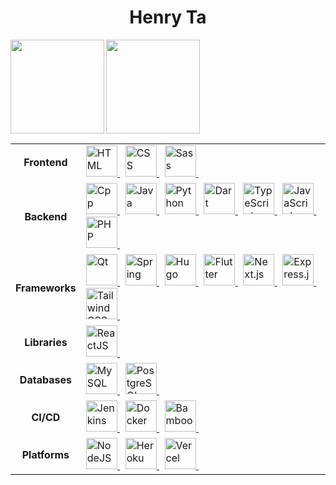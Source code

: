 <h1 align="center">Henry Ta</h1>

<picture>
  <source
    srcset="https://github-readme-stats.vercel.app/api?username=henry-ta&show_icons=true&hide_border=true&hide_title=true&theme=gruvbox&bg_color=00000000"
    media="(prefers-color-scheme: dark)"
  />
  <source
    srcset="https://github-readme-stats.vercel.app/api?username=henry-ta&show_icons=true&hide_border=true&hide_title=true&theme=default&bg_color=00000000"
    media="(prefers-color-scheme: light), (prefers-color-scheme: no-preference)"
  />
  <img height=150 align="left" src="https://github-readme-stats.vercel.app/api?username=henry-ta&show_icons=true" />
</picture>
<picture>
  <source
    srcset="https://github-readme-stats.vercel.app/api/top-langs/?username=henry-ta&layout=compact&hide_border=true&hide_title=true&theme=gruvbox&bg_color=00000000"
    media="(prefers-color-scheme: dark)"
  />
  <source
    srcset="https://github-readme-stats.vercel.app/api/top-langs/?username=henry-ta&layout=compact&hide_border=true&hide_title=true&theme=default&bg_color=00000000"
    media="(prefers-color-scheme: light), (prefers-color-scheme: no-preference)"
  />
  <img height=150 align="left" src="https://github-readme-stats.vercel.app/api?username=henry-ta&show_icons=true" />
</picture>

<!-- Repo Card
[![Readme Card](https://github-readme-stats.vercel.app/api/pin/?username=henry-ta&repo=cruxtrove&theme=gruvbox&bg_color=00000000&hide_border=true)](https://github.com/anuraghazra/github-readme-stats)
-->

<table align="left">
  <tr>
    <td align="center"><b>Frontend</b></td>
    <td>
      <a href="https://www.w3schools.com/html/">
        <img
          src="https://cdn.jsdelivr.net/gh/devicons/devicon/icons/html5/html5-original.svg"
          alt="HTML"
          width="50" height="50"
        />
      </a> &nbsp;
      <a href="https://www.w3schools.com/css/">
        <img
          src="https://cdn.jsdelivr.net/gh/devicons/devicon/icons/css3/css3-original.svg"
          alt="CSS"
          width="50" height="50"
        />
      </a> &nbsp;
      <a href="https://sass-lang.com/">
        <img  
          src="https://cdn.jsdelivr.net/gh/devicons/devicon/icons/sass/sass-original.svg"
          alt="Sass"
          width="50" height="50"
        />
      </a> &nbsp;
      <!-- 
      <a href="">
        <img  
          src="" 
          alt="" 
          width="50" height="50"
        />
      </a> &nbsp;
      -->
    </td>
  </tr>
  <tr>
    <td align="center"><b>Backend</b></td>
    <td>
      <a href="https://cplusplus.com/doc/tutorial/">
        <img  
          src="https://cdn.jsdelivr.net/gh/devicons/devicon/icons/cplusplus/cplusplus-original.svg"
          alt="Cpp"
          width="50" height="50"
        />
      </a> &nbsp;
      <a href="https://www.w3schools.com/java/java_intro.asp">
        <img  
          src="https://cdn.jsdelivr.net/gh/devicons/devicon/icons/java/java-original.svg"
          alt="Java"
          width="50" height="50"
        />
      </a> &nbsp;
      <a href="https://www.python.org/">
        <img  
          src="https://cdn.jsdelivr.net/gh/devicons/devicon/icons/python/python-original.svg"
          alt="Python"
          width="50" height="50"
        />
      </a> &nbsp;
      <a href="https://dart.dev/">
        <img  
          src="https://cdn.jsdelivr.net/gh/devicons/devicon/icons/dart/dart-original.svg"
          alt="Dart"
          width="50" height="50"
        />
      </a> &nbsp;
      <a href="https://www.typescriptlang.org/">
        <img
          src="https://cdn.jsdelivr.net/gh/devicons/devicon@latest/icons/typescript/typescript-original.svg"
          alt="TypeScript"
          width="50" height="50"
        />
      </a> &nbsp;
      <a href="https://www.javascript.com/">
        <img
          src="https://cdn.jsdelivr.net/gh/devicons/devicon/icons/javascript/javascript-original.svg"
          alt="JavaScript"
          width="50" height="50"
        />
      </a> &nbsp;
      <a href="https://www.php.net/">
        <img  
          src="https://cdn.jsdelivr.net/gh/devicons/devicon/icons/php/php-original.svg"
          alt="PHP"
          width="50" height="50"
        />
      </a> &nbsp;
    </td>
  </tr>
  <tr>
    <td align="center"><b>Frameworks</b></td>
    <td>
      <a href="https://www.qt.io/">
        <img
          src="https://cdn.jsdelivr.net/gh/devicons/devicon/icons/qt/qt-original.svg"
          alt="Qt"
          width="50" height="50"
        />
      </a> &nbsp;
      <a href="https://spring.io/">
        <img
          src="https://cdn.jsdelivr.net/gh/devicons/devicon/icons/spring/spring-original.svg"
          alt="Spring"
          width="50" height="50"
        />
      </a> &nbsp;
      <a href="https://gohugo.io/">
        <img  
          src="https://cdn.jsdelivr.net/gh/devicons/devicon/icons/hugo/hugo-original.svg"
          alt="Hugo"
          width="50" height="50"
        />
      </a> &nbsp;
      <a href="https://flutter.dev/">
        <img  
          src="https://cdn.jsdelivr.net/gh/devicons/devicon/icons/flutter/flutter-original.svg"
          alt="Flutter"
          width="50" height="50"
        />
      </a> &nbsp;
      <a href="https://nextjs.org/">
        <img  
          src="https://cdn.jsdelivr.net/gh/devicons/devicon@latest/icons/nextjs/nextjs-original.svg"
          alt="Next.js"
          width="50" height="50"
        />
      </a> &nbsp;
      <a href="https://expressjs.com/">
        <img  
          src="https://cdn.jsdelivr.net/gh/devicons/devicon@latest/icons/express/express-original.svg"
          alt="Express.js"
          width="50" height="50"
        />
      </a> &nbsp;
      <a href="https://tailwindcss.com/">
        <img  
          src="https://cdn.jsdelivr.net/gh/devicons/devicon@latest/icons/tailwindcss/tailwindcss-original.svg"
          alt="TailwindCSS"
          width="50" height="50"
        />
      </a> &nbsp;
    </td>
  </tr>
  <tr>
    <td align="center"><b>Libraries</b></td>
    <td>
      <a href="https://reactjs.org/">
        <img
          src="https://cdn.jsdelivr.net/gh/devicons/devicon/icons/react/react-original.svg"
          alt="ReactJS"
          width="50" height="50"
        />
      </a> &nbsp;
    </td>
  </tr>
  <tr>
    <td align="center"><b>Databases</b></td>
    <td>
      <a href="https://www.mysql.com/">
        <img  
          src="https://cdn.jsdelivr.net/gh/devicons/devicon/icons/mysql/mysql-original.svg"
          alt="MySQL"
          width="50" height="50"
        />
      </a> &nbsp;
      <a href="https://www.postgresql.org/">
        <img  
          src="https://cdn.jsdelivr.net/gh/devicons/devicon/icons/postgresql/postgresql-original.svg"
          alt="PostgreSQL"
          width="50" height="50"
        />
      </a> &nbsp;
    </td>
  </tr>
  <tr>
    <td align="center"><b>CI/CD</b></td>
    <td>
      <a href="https://www.jenkins.io/">
        <img  
          src="https://cdn.jsdelivr.net/gh/devicons/devicon/icons/jenkins/jenkins-original.svg"
          alt="Jenkins"
          width="50" height="50"
        />
      </a> &nbsp; 
      <a href="https://www.docker.com/">
        <img  
          src="https://cdn.jsdelivr.net/gh/devicons/devicon/icons/docker/docker-original.svg"
          alt="Docker"
          width="50" height="50"
        />
      </a> &nbsp;
      <a href="https://www.atlassian.com/software/bamboo">
        <img  
          src="https://cdn.jsdelivr.net/gh/devicons/devicon/icons/bamboo/bamboo-original.svg"
          alt="Bamboo"
          width="50" height="50"
        />
      </a> &nbsp;
    </td>
  </tr>
  <tr>
    <td align="center"><b>Platforms</b></td>
    <td>
      <a href="https://nodejs.org/en/">
        <img  
          src="https://cdn.jsdelivr.net/gh/devicons/devicon/icons/nodejs/nodejs-original.svg"
          alt="NodeJS"
          width="50" height="50"
        />
      </a> &nbsp; 
      <a href="https://www.heroku.com/">
        <img  
          src="https://cdn.jsdelivr.net/gh/devicons/devicon/icons/heroku/heroku-original.svg"
          alt="Heroku"
          width="50" height="50"
        />
      </a> &nbsp;
      <a href="https://vercel.com/">
        <img  
          src="https://cdn.jsdelivr.net/gh/devicons/devicon/icons/vercel/vercel-original.svg"
          alt="Vercel"
          width="50" height="50"
        />
      </a> &nbsp;
    </td>
  </tr>
</table>